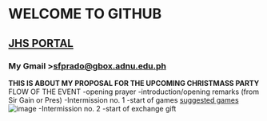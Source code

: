 # WELCOME TO GITHUB
## 	[JHS PORTAL](https://jhsportal.adnu.edu.ph/)
### My Gmail >sfprado@gbox.adnu.edu.ph
**THIS IS ABOUT MY PROPOSAL FOR THE UPCOMING CHRISTMASS PARTY**
FLOW OF THE EVENT
-opening prayer
-introduction/opening remarks (from Sir Gain or Pres)
-Intermission no. 1
-start of games
[suggested games](https://www.playpartyplan.com/25-christmas-party-games/)
![image](https://user-images.githubusercontent.com/118333417/202972032-998b4569-f15d-4385-ae9e-e0adf0d64328.png)
-Intermission no. 2
-start of exchange gift
